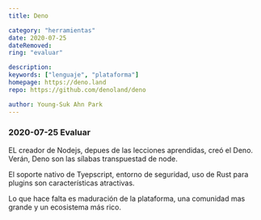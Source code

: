 ```yaml
---
title: Deno

category: "herramientas"
date: 2020-07-25
dateRemoved: 
ring: "evaluar"

description: 
keywords: ["lenguaje", "plataforma"]
homepage: https://deno.land
repo: https://github.com/denoland/deno

author: Young-Suk Ahn Park
---
```


### 2020-07-25 Evaluar

EL creador de Nodejs, depues de las lecciones aprendidas, creó el Deno. Verán, Deno son las sílabas transpuestad de node.

El soporte nativo de Tyepscript, entorno de seguridad, uso de Rust para plugins son características atractivas.

Lo que hace falta es maduración de la plataforma, una comunidad mas grande y un ecosistema más rico.
